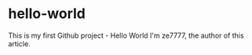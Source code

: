 # hello-world
This is my first Github project - Hello World
I'm ze7777, the author of this article.
